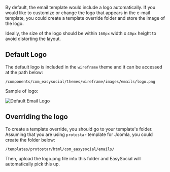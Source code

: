 By default, the email template would include a logo automatically. If you would like to customize or change the logo that appears in the e-mail template, you could create a template override folder and store the image of the logo.

Ideally, the size of the logo should be within `160px` width x `40px` height to avoid distorting the layout.

## Default Logo
The default logo is included in the `wireframe` theme and it can be accessed at the path below:

`/components/com_easysocial/themes/wireframe/images/emails/logo.png`

Sample of logo:

![Default Email Logo](/images/administrators/configuration/email_logo.png "Default Email Logo")


## Overriding the logo
To create a template override, you should go to your template's folder. Assuming that you are using `protostar` template for Joomla, you could create the folder below:

`/templates/protostar/html/com_easysocial/emails/`

Then, upload the logo.png file into this folder and EasySocial will automatically pick this up.